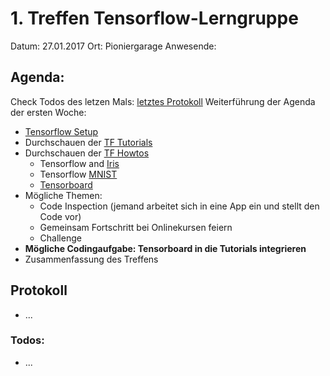 # 1. Treffen Tensorflow-Lerngruppe

Datum: 27.01.2017
Ort: Pioniergarage
Anwesende: 

## Agenda:
Check Todos des letzen Mals: [letztes Protokoll](./2016-01-19-treffen-no-1.md)
Weiterführung der Agenda der ersten Woche:

- [Tensorflow Setup](https://www.tensorflow.org/get_started/os_setup)
- Durchschauen der [TF Tutorials](https://www.tensorflow.org/tutorials/)
- Durchschauen der [TF Howtos](https://www.tensorflow.org/how_tos/)
    - Tensorflow and [Iris](https://www.tensorflow.org/tutorials/tflearn/)
    - Tensorflow [MNIST](https://www.tensorflow.org/tutorials/mnist/beginners/)
    - [Tensorboard](https://www.tensorflow.org/how_tos/summaries_and_tensorboard/)
- Mögliche Themen: 
    - Code Inspection (jemand arbeitet sich in eine App ein und stellt den Code vor)
    - Gemeinsam Fortschritt bei Onlinekursen feiern
    - Challenge
- **Mögliche Codingaufgabe: Tensorboard in die Tutorials integrieren**
- Zusammenfassung des Treffens


## Protokoll
- ...

### Todos:
- ...